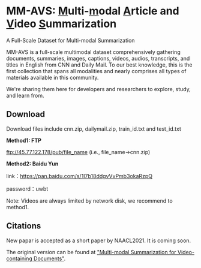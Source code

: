 # MM-AVS: <u>M</u>ulti-<u>m</u>odal <u>A</u>rticle and <u>V</u>ideo <u>S</u>ummarization
A Full-Scale Dataset for Multi-modal Summarization


MM-AVS is a full-scale multimodal dataset comprehensively gathering documents, summaries, images, captions, videos, audios, transcripts, and titles in English from CNN and Daily Mail. To our best knowledge, this is the first collection that spans all modalities and nearly comprises all types of materials available in this community.


We're sharing them here for developers and researchers to explore, study, and learn from. 

## Download
Download files include cnn.zip, dailymail.zip, train_id.txt and test_id.txt

**Method1: FTP**

ftp://45.77.122.178/pub/file_name (i.e., file_name->cnn.zip)

**Method2: Baidu Yun**

link：https://pan.baidu.com/s/1I7b18ddgvVvPmb3okaRzpQ 

password：uwbt 

Note: Videos are always limited by network disk, we recommend to method1.

## Citations

New papar is accepted as a short paper by NAACL2021. It is coming soon.

The original version can be found at ["Multi-modal Summarization for Video-containing Documents"](https://arxiv.org/abs/2009.08018).
